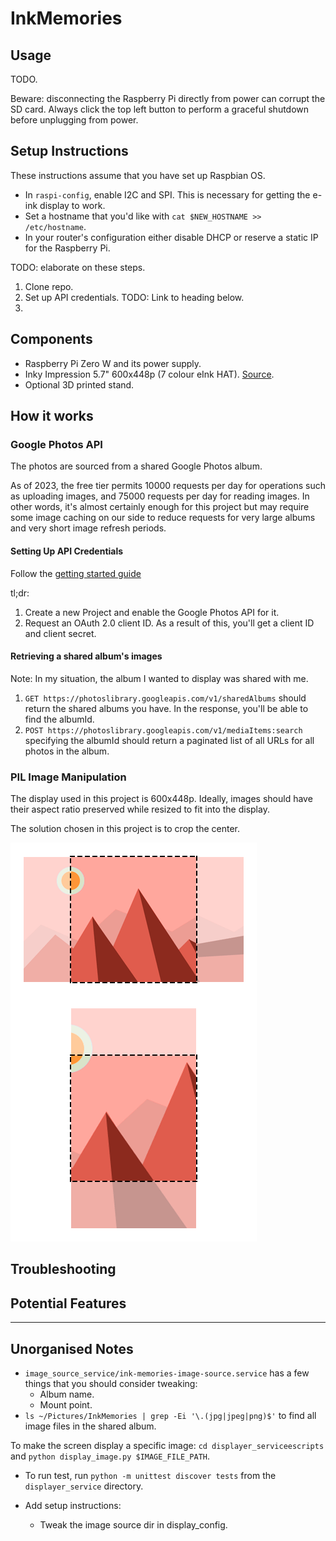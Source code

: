 # InkMemories

## Usage

TODO.

Beware: disconnecting the Raspberry Pi directly from power can corrupt the SD card. Always click the top left button to perform a graceful shutdown before unplugging from power.

## Setup Instructions
These instructions assume that you have set up Raspbian OS.
- In `raspi-config`, enable I2C and SPI. This is necessary for getting the e-ink display to work.
- Set a hostname that you'd like with `cat $NEW_HOSTNAME >> /etc/hostname`.
- In your router's configuration either disable DHCP or reserve a static IP for the Raspberry Pi.

TODO: elaborate on these steps.
1. Clone repo.
2. Set up API credentials. TODO: Link to heading below.
3. 

## Components
- Raspberry Pi Zero W and its power supply.
- Inky Impression 5.7" 600x448p (7 colour eInk HAT). [Source](https://shop.pimoroni.com/products/inky-impression-5-7?variant=32298701324371).
- Optional 3D printed stand.

## How it works

### Google Photos API
The photos are sourced from a shared Google Photos album.

As of 2023, the free tier permits 10000 requests per day for operations such as uploading images, and 75000 requests per day for reading images. In other words, it's almost certainly enough for this project but may require some image caching on our side to reduce requests for very large albums and very short image refresh periods.

#### Setting Up API Credentials
Follow the [getting started guide](https://developers.google.com/photos/library/guides/get-started#enable-the-api)

tl;dr:
1. Create a new Project and enable the Google Photos API for it.
2. Request an OAuth 2.0 client ID.
    As a result of this, you'll get a client ID and client secret.

#### Retrieving a shared album's images
Note: In my situation, the album I wanted to display was shared with me.
1. `GET https://photoslibrary.googleapis.com/v1/sharedAlbums` should return the shared albums you have. In the response, you'll be able to find the albumId.
2. `POST https://photoslibrary.googleapis.com/v1/mediaItems:search` specifying the albumId should return a paginated list of all URLs for all photos in the album.

### PIL Image Manipulation
The display used in this project is 600x448p. Ideally, images should have their
aspect ratio preserved while resized to fit into the display.

The solution chosen in this project is to crop the center.

![center crop demonstration](./assets/crop.png)

## Troubleshooting


## Potential Features



---

## Unorganised Notes
- `image_source_service/ink-memories-image-source.service` has a few things that you should consider tweaking:
    - Album name.
    - Mount point.
- `ls ~/Pictures/InkMemories | grep -Ei '\.(jpg|jpeg|png)$'` to find all image files in the shared album.


To make the screen display a specific image: `cd displayer_serviceescripts` and `python display_image.py $IMAGE_FILE_PATH`.

- To run test, run `python -m unittest discover tests` from the `displayer_service` directory.

- Add setup instructions:
    - Tweak the image source dir in display_config.
